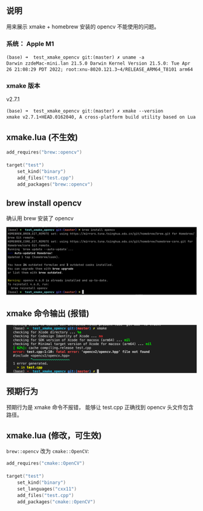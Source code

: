 ## 说明
用来展示 xmake + homebrew 安装的 opencv 不能使用的问题。

### 系统： Apple M1
```
(base) ➜  test_xmake_opencv git:(master) ✗ uname -a
Darwin zzdeMac-mini.lan 21.5.0 Darwin Kernel Version 21.5.0: Tue Apr 26 21:08:29 PDT 2022; root:xnu-8020.121.3~4/RELEASE_ARM64_T8101 arm64
```
### xmake 版本
v2.7.1
```
(base) ➜  test_xmake_opencv git:(master) ✗ xmake --version
xmake v2.7.1+HEAD.0162040, A cross-platform build utility based on Lua
```

## xmake.lua (不生效)
```lua
add_requires("brew::opencv")

target("test")
    set_kind("binary")
    add_files("test.cpp")
    add_packages("brew::opencv")
```

## brew install opencv
确认用 brew 安装了 opencv

![](brew_install_opencv.png)

## xmake 命令输出 (报错)
![](xmake.png)

## 预期行为
预期行为是 xmake 命令不报错， 能够让 test.cpp 正确找到 opencv 头文件包含路径。

## xmake.lua (修改，可生效)
`brew::opencv` 改为 `cmake::OpenCV`:

```lua
add_requires("cmake::OpenCV")

target("test")
    set_kind("binary")
    set_languages("cxx11")
    add_files("test.cpp")
    add_packages("cmake::OpenCV")
```